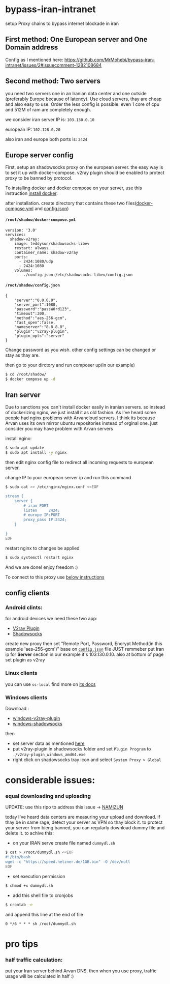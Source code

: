 # bypass-iran-intranet
setup Proxy chains to bypass internet blockade in iran

## First method: One European server and One Domain address
Config as I mentioned here: 
https://github.com/MrMohebi/bypass-iran-intranet/issues/2#issuecomment-1282108684


## Second method: Two servers
you need two servers one in an Iranian data center and one outside (preferably Europe because of latency). Use cloud servers, thay are 
cheap and also easy to use. Order the less config is possible. even 1 core of cpu and 512M of ram are completely enough.

we consider iran server IP is: ```103.130.0.10```

european IP: ```102.128.0.20```

also iran and europe both ports is: ```2424```

## Europe server config
First, setup an shadowsocks proxy on the european server. the easy way is to set it up with docker-compose. 
v2ray plugin should be enabled to protect proxy to be banned by protocol.

To installing docker and docker compose on your server, use this instruction [install docker](https://docs.docker.com/engine/install/ubuntu/).

after installation. create directory that contains these two files([docker-compose.yml](#rootshadowdocker-composeyml) and [config.json](#rootshadowconfigjson))

#### ```/root/shadow/docker-compose.yml```
```
version: '3.0'
services:
  shadow-v2ray:
    image: teddysun/shadowsocks-libev
    restart: always
    container_name: shadow-v2ray
    ports:
      - 2424:1080/udp
      - 2424:1080
    volumes:
      - ./config.json:/etc/shadowsocks-libev/config.json
```

#### ```/root/shadow/config.json```
```
{
    "server":"0.0.0.0",
    "server_port":1080,
    "password":"passW0rd123",
    "timeout":300,
    "method":"aes-256-gcm",
    "fast_open":false,
    "nameserver":"8.8.8.8",
    "plugin":"v2ray-plugin",
    "plugin_opts":"server"
}
```
Change password as you wish. other config settings can be changed or stay as thay are.


 then go to your dirctory and run composer up(in our example)
 ```bash
 $ cd /root/shadow/
 $ docker compose up -d
 ```


## Iran server
Due to sanctions you can't install docker easily in iranian servers. so instead of dockerizing nginx, we just install it as old fashion. As I've heard some people had nginx problems with Arvancloud servers. I think its because Arvan uses its own mirror ubuntu repositories instead of orginal one. just consider you may have problem with Arvan servers   


install nginx:
```bash
$ sudo apt update
$ sudo apt install -y nginx 
```

then edit nginx config file to redirect all incoming requests to european server.

change IP to your european server ip and run this command

``` bash
$ sudo cat >> /etc/nginx/nginx.conf <<EOF

stream {
    server {
        # iran PORT
        listen     2424;
        # europe IP:PORT
        proxy_pass IP:2424;
    }

}
EOF
```

restart nginx to changes be applied 
```bash
$ sudo systemctl restart nginx
```


And we are done! enjoy freedom :)

To connect to this proxy use [below instructions](#config-clients)

## config clients

### Android clints:
for android devices we need these two app:
- [V2ray Plugin](https://play.google.com/store/apps/details?id=com.github.shadowsocks.plugin.v2ray)
- [Shadowsocks](https://play.google.com/store/apps/details?id=com.github.shadowsocks)

create new proxy then set "Remote Port, Password, Encrypt Method(in this example 'aes-256-gcm')" base on [```config.json```](#rootshadowconfigjson) file JUST remmeber put Iran ip for **Server** section in our example it's 103.130.0.10. also at bottom of page set plugin as v2ray


### Linux clients
you can use ```ss-local``` find more on [its docs](https://github.com/shadowsocks/v2ray-plugin)

### Windows clients
Download :
- [windows-v2ray-plugin](https://github.com/shadowsocks/v2ray-plugin/releases)
- [windows-shadowsocks](https://github.com/shadowsocks/shadowsocks-windows/releases)

then
- set server data as mentioned [here](#android-clints)
- put v2ray-plugin in shadowsocks folder and set ```Plugin Program``` to ```./v2ray-plugin_windows_amd64.exe```
- right click on shadowsocks tray icon and select ```System Proxy > Global```


# considerable issues:

### equal downloading and uploading
UPDATE: use this ripo to address this issue -> [NAMIZUN](https://github.com/malkemit/namizun)

today I've heard data centers are measuring your upload and download. if thay be in same rage, detect your server as VPN so thay block it.
to protect your server from bieng banned, you can regularly download dummy file and delete it. to achive this:

- on your IRAN serve create file named ```dummydl.sh```
``` bash
$ cat > /root/dummydl.sh <<EOF
#!/bin/bash
wget -c "https://speed.hetzner.de/1GB.bin" -O /dev/null
EOF
```
- set execution permission
```bash
$ chmod +x dummydl.sh
```
- add this shell file to cronjobs
```bash
$ crontab -e
```
and append this line at the end of file

```0 */6 * * * sh /root/dummydl.sh```

# pro tips

### half traffic calculation:
put your Iran server behind Arvan DNS, then when you use proxy, traffic usage will be calculated in half :)
